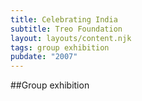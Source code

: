 ```yaml
---
title: Celebrating India
subtitle: Treo Foundation
layout: layouts/content.njk
tags: group exhibition
pubdate: "2007"
---
```


##Group exhibition
